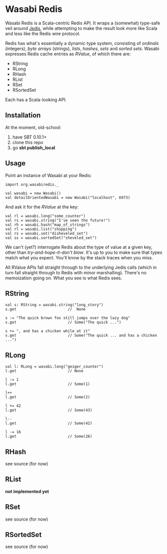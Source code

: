 Wasabi Redis
============

Wasabi Redis is a Scala-centric Redis API. It wraps a (somewhat) type-safe veil around [Jedis](https://github.com/xetorthio/jedis), while attempting to make the result look more like Scala and less like the Redis wire protocol.

Redis has what's essentially a dynamic type system, consisting of _ordinals_ (integers), _byte arrays_ (strings), _lists_, _hashes_, _sets_ and _sorted sets_. Wasabi expresses Redis cache entries as *RValue*, of which there are:

*   RString
*   RLong
*   RHash
*   RList
*   RSet
*   RSortedSet

Each has a Scala-looking API.

Installation
------------
At the moment, old-school: 

1. have SBT 0.10.1+
2. clone this repo
3. go **sbt publish_local**

Usage
-----

Point an instance of Wasabi at your Redis:

    import org.wasabiredis._
    
    val wasabi = new Wasabi()
    val detailOrientedWasabi = new Wasabi("localhost", 6973)

And ask it for the _RValue_ at the key:

    val rl = wasabi.long("some_counter")
    val rs = wasabi.string("I've seen the future!")
    val rh = wasabi.hash("map_of_strings")
    val rl = wasabi.list("shopping")
    val rs = wasabi.set("disheveled_set")
    val ss = wasabi.sortedSet("sheveled_set")

We can't (yet?) interrogate Redis about the type of value at a given key, other than _try-and-hope-it-don't blow_.
It's up to you to make sure that types match what you expect.
You'll know by the stack traces when you miss.

All RValue APIs fall straight through to the underlying Jedis calls (which in turn fall straight through to Redis with minor marshalling).
There's no memoization going on.
What you see is what Redis sees.

RString
-------
    val s: RString = wasabi.string("long_story")
    s.get                       //  None
    
    s := "The quick brown fox still jumps over the lazy dog"
    s.get                       // Some("The quick ...")
    
    s += ", and has a chicken while at it"
    s.get                       // Some("The quick ... and has a chicken ...")

RLong
-----
    val l: RLong = wasabi.long("geiger_counter")
    l.get                       // None
    
    l := 1
    l.get                       // Some(1)
    
    l++                     
    l.get                       // Some(2)
    
    l += 42                     
    l.get                       // Some(43)
    
    l--                         
    l.get                       // Some(42)
    
    l -= 16                      
    l.get                       // Some(26)

RHash
-----
see source (for now)

RList
-----
**not implemented  yet**

RSet
----
see source (for now)

RSortedSet
----------
see source (for now)
